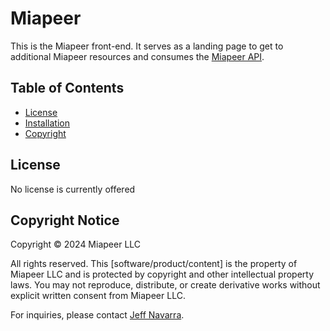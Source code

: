 # Miapeer

This is the Miapeer front-end. It serves as a landing page to get to additional Miapeer resources and consumes the [Miapeer API](https://github.com/Miapeer/api).

## Table of Contents

-   [License](#license)
-   [Installation](#installation)
-   [Copyright](#copyright-notice)

## License

No license is currently offered

## Copyright Notice

Copyright © 2024 Miapeer LLC

All rights reserved. This [software/product/content] is the property of Miapeer LLC and is protected by copyright and other intellectual property laws. You may not reproduce, distribute, or create derivative works without explicit written consent from Miapeer LLC.

For inquiries, please contact [Jeff Navarra](mailto:jeff.navarra@miapeer.com).
